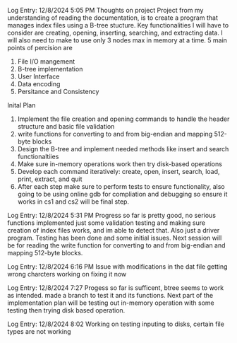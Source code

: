 Log Entry: 12/8/2024 5:05 PM
Thoughts on project
Project from my understanding of reading the documentation, is to create a program that manages index files using a 
B-tree stucture. Key functionalities I will have to consider are creating, opening, inserting, searching, and extracting data.
I will also need to make to use only 3 nodes max in memory at a time. 
5 main points of percision are
1. File I/O mangement
2. B-tree implementation
3. User Interface
4. Data encoding
5. Persitance and Consistency

Inital Plan
1. Implement the file creation and opening commands to handle the header structure and basic file validation
2. write functions for converting to and from big-endian and mapping 512-byte blocks
3. Design the B-tree and implement needed methods like insert and search functionaltiies
4. Make sure in-memory operations work then try disk-based operations
5. Develop each command iteratively: create, open, insert, search, load, print, extract, and quit
6. After each step make sure to perform tests to ensure functionality, also going to be using online gdb for compliation and
   debugging so ensure it works in cs1 and cs2 will be final step.

Log Entry: 12/8/2024 5:31 PM
Progress so far is pretty good, no serious functions implemented just some validation testing and making sure creation of 
index files works, and im able to detect that. Also just a driver program. Testing has been done and some initial issues. Next session will be for reading the write function for converting to and from big-endian and mapping 512-byte blocks.

Log Entry: 12/8/2024 6:16 PM
Issue with modifications in the dat file getting wrong charcters working on fixing it now

Log Entry: 12/8/2024 7:27 
Progess so far is sufficent, btree seems to work as intended. made a branch to test it and its functions. Next part of the implementation plan will be testing out in-memory operation with some testing then trying disk based operation. 

Log Entry: 12/8/2024 8:02
Working on testing inputing to disks, certain file types are not working
